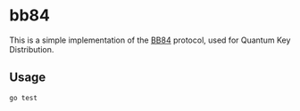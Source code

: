 # bb84
This is a simple implementation of the [BB84](https://en.wikipedia.org/wiki/BB84) protocol, used for Quantum Key Distribution.
## Usage

```
go test
```
